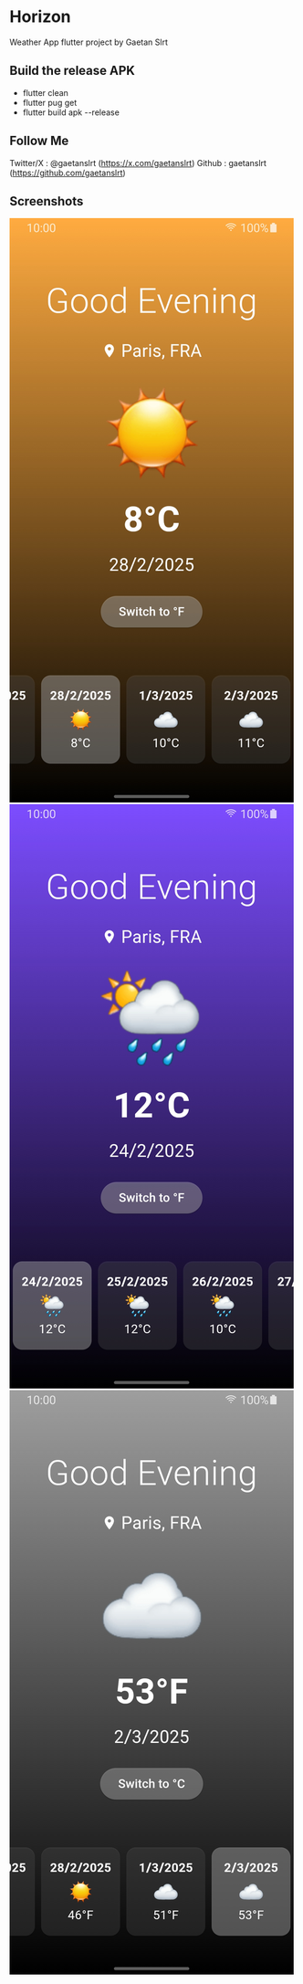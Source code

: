 # Horizon

Weather App flutter project by Gaetan Slrt

## Build the release APK

- flutter clean
- flutter pug get
- flutter build apk --release

## Follow Me

Twitter/X : @gaetanslrt (https://x.com/gaetanslrt)
Github : gaetanslrt (https://github.com/gaetanslrt)

## Screenshots

![image](images/image_1.jpg)
![image](images/image_2.jpg)
![image](images/image_3.jpg)


